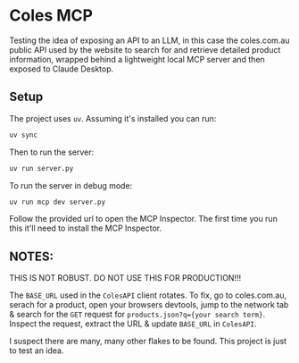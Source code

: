 # Coles MCP

Testing the idea of exposing an API to an LLM, in this case the coles.com.au public API used by the website to search for and retrieve detailed product information, wrapped behind a lightweight local MCP server and then exposed to Claude Desktop.


## Setup

The project uses `uv`. Assuming it's installed you can run:

```sh
uv sync
```

Then to run the server:
```sh
uv run server.py
```

To run the server in debug mode:
```sh
uv run mcp dev server.py
```
Follow the provided url to open the MCP Inspector. The first time you run this it'll need to install the MCP Inspector. 

## NOTES:
THIS IS NOT ROBUST. DO NOT USE THIS FOR PRODUCTION!!!

The `BASE_URL` used in the `ColesAPI` client rotates. To fix, go to coles.com.au, serach for a product, open your browsers devtools, jump to the network tab & search for the `GET` request for `products.json?q={your search term}`. Inspect the request, extract the URL & update `BASE_URL` in `ColesAPI`.

I suspect there are many, many other flakes to be found. This project is just to test an idea.